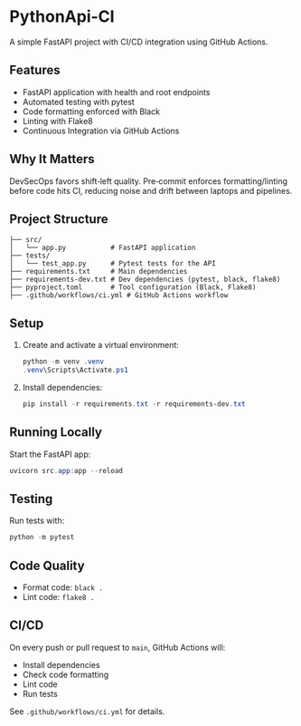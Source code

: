 # PythonApi-CI

A simple FastAPI project with CI/CD integration using GitHub Actions.

## Features
- FastAPI application with health and root endpoints
- Automated testing with pytest
- Code formatting enforced with Black
- Linting with Flake8
- Continuous Integration via GitHub Actions

## Why It Matters
DevSecOps favors shift‑left quality. Pre‑commit enforces formatting/linting before code hits CI, reducing noise and drift between laptops and pipelines.

## Project Structure
```
├── src/
│   └── app.py           # FastAPI application
├── tests/
│   └── test_app.py      # Pytest tests for the API
├── requirements.txt     # Main dependencies
├── requirements-dev.txt # Dev dependencies (pytest, black, flake8)
├── pyproject.toml       # Tool configuration (Black, Flake8)
├── .github/workflows/ci.yml # GitHub Actions workflow
```

## Setup
1. Create and activate a virtual environment:
   ```powershell
   python -m venv .venv
   .venv\Scripts\Activate.ps1
   ```
2. Install dependencies:
   ```powershell
   pip install -r requirements.txt -r requirements-dev.txt
   ```

## Running Locally
Start the FastAPI app:
```powershell
uvicorn src.app:app --reload
```

## Testing
Run tests with:
```powershell
python -m pytest
```

## Code Quality
- Format code: `black .`
- Lint code: `flake8 .`

## CI/CD
On every push or pull request to `main`, GitHub Actions will:
- Install dependencies
- Check code formatting
- Lint code
- Run tests

See `.github/workflows/ci.yml` for details.
